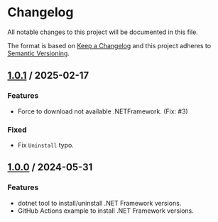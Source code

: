 ﻿# Changelog
All notable changes to this project will be documented in this file.

The format is based on [Keep a Changelog](http://keepachangelog.com/en/1.0.0/)
and this project adheres to [Semantic Versioning](http://semver.org/spec/v2.0.0.html).

## [1.0.1] / 2025-02-17
### Features
- Force to download not available .NETFramework. (Fix: #3)
### Fixed
- Fix `Uninstall` typo.

## [1.0.0] / 2024-05-31
### Features
- dotnet tool to install/uninstall .NET Framework versions.
- GitHub Actions example to install .NET Framework versions.

[vNext]: ../../compare/1.0.0...HEAD
[1.0.1]: ../../compare/1.0.0...1.0.1
[1.0.0]: ../../compare/1.0.0